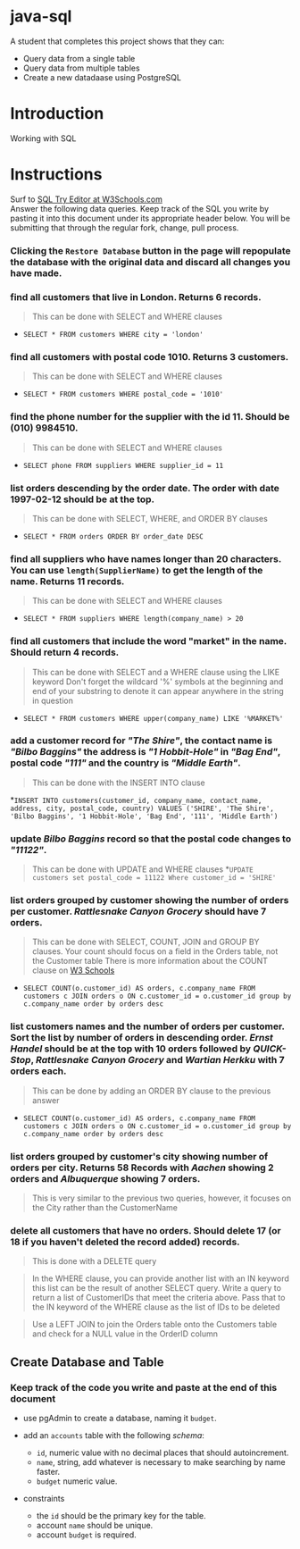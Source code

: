 # java-sql

A student that completes this project shows that they can:
* Query data from a single table
* Query data from multiple tables
* Create a new datadaase using PostgreSQL

# Introduction

Working with SQL

# Instructions

Surf to [SQL Try Editor at W3Schools.com](https://www.w3schools.com/Sql/tryit.asp?filename=trysql_select_top)  
Answer the following data queries. Keep track of the SQL you write by pasting it into this document under its appropriate header below. You will be submitting that through the regular fork, change, pull process.

### **Clicking the `Restore Database` button in the page will repopulate the database with the original data and discard all changes you have made**.

### find all customers that live in London. Returns 6 records.
> This can be done with SELECT and WHERE clauses
* `SELECT * FROM customers WHERE city = 'london'`

### find all customers with postal code 1010. Returns 3 customers.
> This can be done with SELECT and WHERE clauses
* `SELECT * FROM customers WHERE postal_code = '1010'`

### find the phone number for the supplier with the id 11. Should be (010) 9984510.
> This can be done with SELECT and WHERE clauses
* `SELECT phone FROM suppliers WHERE supplier_id = 11`

### list orders descending by the order date. The order with date 1997-02-12 should be at the top.
> This can be done with SELECT, WHERE, and ORDER BY clauses
* `SELECT * FROM orders ORDER BY order_date DESC`

### find all suppliers who have names longer than 20 characters. You can use `length(SupplierName)` to get the length of the name. Returns 11 records.
> This can be done with SELECT and WHERE clauses
* `SELECT * FROM suppliers WHERE length(company_name) > 20`

### find all customers that include the word "market" in the name. Should return 4 records.
> This can be done with SELECT and a WHERE clause using the LIKE keyword
> Don't forget the wildcard '%' symbols at the beginning and end of your substring to denote it can appear anywhere in the string in question
* `SELECT * FROM customers WHERE upper(company_name) LIKE '%MARKET%'`

### add a customer record for _"The Shire"_, the contact name is _"Bilbo Baggins"_ the address is _"1 Hobbit-Hole"_ in _"Bag End"_, postal code _"111"_ and the country is _"Middle Earth"_.
> This can be done with the INSERT INTO clause

*`INSERT INTO customers(customer_id, company_name, contact_name, address, city, postal_code, country)
VALUES ('SHIRE', 'The Shire', 'Bilbo Baggins', '1 Hobbit-Hole', 'Bag End', '111', 'Middle Earth')`


### update _Bilbo Baggins_ record so that the postal code changes to _"11122"_.
> This can be done with UPDATE and WHERE clauses
*`UPDATE customers
set postal_code = 11122
Where customer_id = 'SHIRE'`

### list orders grouped by customer showing the number of orders per customer. _Rattlesnake Canyon Grocery_ should have 7 orders.
> This can be done with SELECT, COUNT, JOIN and GROUP BY clauses. Your count should focus on a field in the Orders table, not the Customer table
> There is more information about the COUNT clause on [W3 Schools](https://www.w3schools.com/sql/sql_count_avg_sum.asp)
* `
SELECT COUNT(o.customer_id) AS orders, c.company_name
FROM customers c JOIN orders o
ON c.customer_id = o.customer_id
group by c.company_name
order by orders desc
`

### list customers names and the number of orders per customer. Sort the list by number of orders in descending order. _Ernst Handel_ should be at the top with 10 orders followed by _QUICK-Stop_, _Rattlesnake Canyon Grocery_ and _Wartian Herkku_ with 7 orders each.
> This can be done by adding an ORDER BY clause to the previous answer
* `
SELECT COUNT(o.customer_id) AS orders, c.company_name
FROM customers c JOIN orders o
ON c.customer_id = o.customer_id
group by c.company_name
order by orders desc
`

### list orders grouped by customer's city showing number of orders per city. Returns 58 Records with _Aachen_ showing 2 orders and _Albuquerque_ showing 7 orders.
> This is very similar to the previous two queries, however, it focuses on the City rather than the CustomerName



### delete all customers that have no orders. Should delete 17 (or 18 if you haven't deleted the record added) records.
> This is done with a DELETE query

> In the WHERE clause, you can provide another list with an IN keyword this list can be the result of another SELECT query. Write a query to return a list of CustomerIDs that meet the criteria above. Pass that to the IN keyword of the WHERE clause as the list of IDs to be deleted
 
> Use a LEFT JOIN to join the Orders table onto the Customers table and check for a NULL value in the OrderID column

## Create Database and Table

### Keep track of the code you write and paste at the end of this document

- use pgAdmin to create a database, naming it `budget`.
- add an `accounts` table with the following _schema_:

  - `id`, numeric value with no decimal places that should autoincrement.
  - `name`, string, add whatever is necessary to make searching by name faster.
  - `budget` numeric value.

- constraints
  - the `id` should be the primary key for the table.
  - account `name` should be unique.
  - account `budget` is required.
